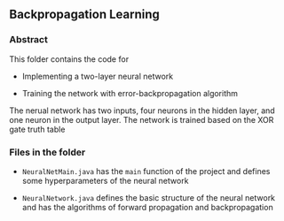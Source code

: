 ## Backpropagation Learning

### Abstract

This folder contains the code for 

+  Implementing a two-layer neural network

+  Training the network with error-backpropagation algorithm

The nerual network has two inputs, four neurons in the hidden layer, and one neuron in the output layer. The network is trained based on the XOR gate truth table

### Files in the folder

+ `NeuralNetMain.java` has the `main` function of the project and defines some hyperparameters of the neural network

+ `NeuralNetwork.java` defines the basic structure of the neural network and has the algorithms of forward propagation and backpropagation